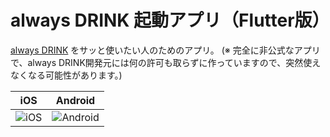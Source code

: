# always DRINK 起動アプリ（Flutter版）

[always DRINK](https://always.fan/lp/drink/) をサッと使いたい人のためのアプリ。
(※ 完全に非公式なアプリで、always DRINK開発元には何の許可も取らずに作っていますので、突然使えなくなる可能性があります。)

| iOS | Android |
|:---:|:---:|
|![iOS](https://user-images.githubusercontent.com/11763113/67222907-3d60ac80-f469-11e9-8040-c6126fc03a7e.gif)|![Android](https://user-images.githubusercontent.com/11763113/67223032-7b5dd080-f469-11e9-8fcf-bc84e6fcecea.gif)|
